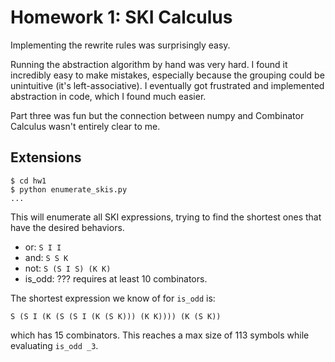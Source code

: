 # Homework 1: SKI Calculus

Implementing the rewrite rules was surprisingly easy.

Running the abstraction algorithm by hand was very hard. I found it incredibly easy to make mistakes, especially because the grouping could be unintuitive (it's left-associative). I eventually got frustrated and implemented abstraction in code, which I found much easier.

Part three was fun but the connection between numpy and Combinator Calculus wasn't entirely clear to me.

## Extensions

```
$ cd hw1
$ python enumerate_skis.py
...
```

This will enumerate all SKI expressions, trying to find the shortest ones that have the desired behaviors.

- or: `S I I`
- and: `S S K`
- not: `S (S I S) (K K)`
- is_odd: ??? requires at least 10 combinators.

The shortest expression we know of for `is_odd` is:

    S (S I (K (S (S I (K (S K))) (K K)))) (K (S K))

which has 15 combinators. This reaches a max size of 113 symbols while evaluating `is_odd _3`.
